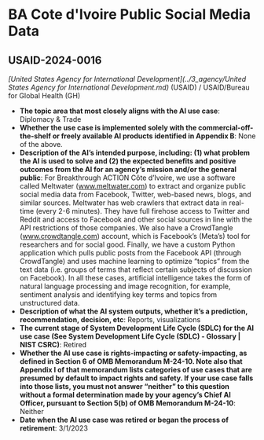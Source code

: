 # BA Cote d'Ivoire Public Social Media Data
## USAID-2024-0016
_[United States Agency for International Development](../3_agency/United States Agency for International Development.md)_ (USAID) / USAID/Bureau for Global Health (GH)


+ **The topic area that most closely aligns with the AI use case**: Diplomacy & Trade
+ **Whether the use case is implemented solely with the commercial-off-the-shelf or freely available AI products identified in Appendix B**: None of the above.
+ **Description of the AI’s intended purpose, including: (1) what problem the AI is used to solve and (2) the expected benefits and positive outcomes from the AI for an agency’s mission and/or the general public**: For Breakthrough ACTION Côte d’Ivoire, we use a software called Meltwater (www.meltwater.com) to extract and organize public social media data from Facebook, Twitter, web-based news, blogs, and similar sources. Meltwater has web crawlers that extract data in real-time (every 2-6 minutes). They have full firehose access to Twitter and Reddit and access to Facebook and other social sources in line with the API restrictions of those companies. We also have a CrowdTangle (www.crowdtangle.com) account, which is Facebook’s (Meta’s) tool for researchers and for social good. Finally, we have a custom Python application which pulls public posts from the Facebook API (through CrowdTangle) and uses machine learning to optimize “topics” from the text data (i.e. groups of terms that reflect certain subjects of discussion on Facebook). In all these cases, artificial intelligence takes the form of natural language processing and image recognition, for example, sentiment analysis and identifying key terms and topics from unstructured data.
+ **Description of what the AI system outputs, whether it’s a prediction, recommendation, decision, etc**: Reports, visualizations
+ **The current stage of System Development Life Cycle (SDLC) for the AI use case (See System Development Life Cycle (SDLC) - Glossary | NIST CSRC)**: Retired
+ **Whether the AI use case is rights-impacting or safety-impacting, as defined in Section 6 of OMB Memorandum M-24-10. Note also that Appendix I of that memorandum lists categories of use cases that are presumed by default to impact rights and safety. If your use case falls into those lists, you must not answer “neither” to this question without a formal determination made by your agency’s Chief AI Officer, pursuant to Section 5(b) of OMB Memorandum M-24-10**: Neither
+ **Date when the AI use case was retired or began the process of retirement**: 3/1/2023